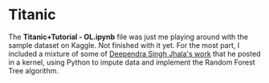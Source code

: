 # Titanic

The **Titanic+Tutorial - OL.ipynb** file was just me playing around with the sample dataset on Kaggle. Not finished with it yet. For the most part, I included a mixture of some of [Deependra Singh Jhala's work](https://www.kaggle.com/dsjhala/titanic-starting-with-kaggle-81-6-random-forest) that he posted in a kernel, using Python to impute data and implement the Random Forest Tree algorithm. 
